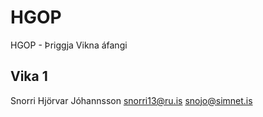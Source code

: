 # HGOP
HGOP - Þriggja Vikna áfangi

## Vika 1
Snorri Hjörvar Jóhannsson
snorri13@ru.is
snojo@simnet.is
